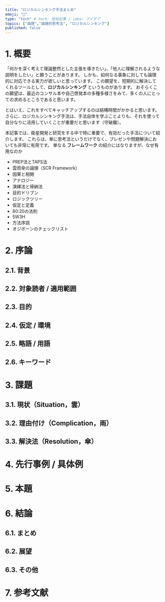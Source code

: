 ```yaml
---
title: "ロジカルシンキング手法まとめ"
emoji: "🎃"
type: "tech" # tech: 技術記事 / idea: アイデア
topics: ["論理","論理的思考法", "ロジカルシンキング"]
published: false
---
```

# 1. 概要
「何かを深く考えて理論整然とした主張を導きたい」、「他人に理解されるような説明をしたい」と願うことがあります。
しかも、如何なる事象に対しても論理的に対応できる実力が欲しいと思っています。
この願望を、短期的に解決してくれるツールとして、__ロジカルシンキング__ というものがあります。
おそらくこの願望は、最近のコンサル本や自己啓発本の多種多様さをみて、多くの人にとっての求めるところであると思います。

とはいえ、これをすべてキャッチアップするのは結構時間がかかると思います。
さらに、ロジカルシンキング手法は、手法自体を学ぶことよりも、それを使って自分なりに活用していくことが重要だと思います（守破離）。

本記事では、衛星開発と研究をする中で特に重要で、有効だった手法について紹介します。
これらは、単に思考法というだけでなく、プレゼンや問題解決においても非常に有用です。
単なる __フレームワーク__ の紹介にはなりますが、なぜ有用なのか

- PREP法とTAPS法
- 雲雨傘の論理（SCR Framework）
- 因果と相関
- アナロジー
- 演繹法と帰納法
- 目的ドリブン
- ロジックツリー
- 仮定と定義
- 80:20の法則
- 5W3H
- 方法序説
- オジボーンのチェックリスト

# 2. 序論
## 2.1. 背景
## 2.2. 対象読者 / 適用範囲
## 2.3. 目的
## 2.4. 仮定 / 環境
## 2.5. 略語 / 用語
## 2.6. キーワード

# 3. 課題
## 3.1. 現状（Situation，雲）
## 3.2. 理由付け（Complication，雨）
## 3.3. 解決法（Resolution，傘）

# 4. 先行事例 / 具体例

# 5. 本題

# 6. 結論
## 6.1. まとめ
## 6.2. 展望
## 6.3. その他

# 7. 参考文献